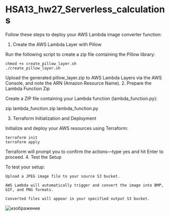 # HSA13_hw27_Serverless_calculations


Follow these steps to deploy your AWS Lambda image converter function:
1. Create the AWS Lambda Layer with Pillow

Run the following script to create a zip file containing the Pillow library:

```
chmod +x create_pillow_layer.sh
./create_pillow_layer.sh
```
Upload the generated pillow_layer.zip to AWS Lambda Layers via the AWS Console, and note the ARN (Amazon Resource Name).
2. Prepare the Lambda Function Zip

Create a ZIP file containing your Lambda function (lambda_function.py):

zip lambda_function.zip lambda_function.py

3. Terraform Initialization and Deployment

Initialize and deploy your AWS resources using Terraform:
```
terraform init
terraform apply
```
Terraform will prompt you to confirm the actions—type yes and hit Enter to proceed.
4. Test the Setup

To test your setup:

    Upload a JPEG image file to your source S3 bucket.

    AWS Lambda will automatically trigger and convert the image into BMP, GIF, and PNG formats.

    Converted files will appear in your specified output S3 bucket.
![изображение](https://github.com/user-attachments/assets/ae4d2724-a0dc-40e9-b8dc-09210a2e412e)

